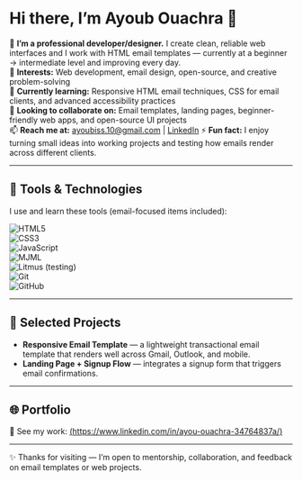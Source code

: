 # Hi there, I’m Ayoub Ouachra 👋

👋 **I’m a professional developer/designer.** I create clean, reliable web interfaces and I work with HTML email templates — currently at a beginner → intermediate level and improving every day.  
👀 **Interests:** Web development, email design, open-source, and creative problem-solving  
🌱 **Currently learning:** Responsive HTML email techniques, CSS for email clients, and advanced accessibility practices  
💞️ **Looking to collaborate on:** Email templates, landing pages, beginner-friendly web apps, and open-source UI projects  
📫 **Reach me at:** ayoubiss.10@gmail.com | [LinkedIn]([https://linkedin.com/in/yourprofile](https://www.linkedin.com/in/ayou-ouachra-34764837a/))  
⚡ **Fun fact:** I enjoy turning small ideas into working projects and testing how emails render across different clients.

---

## 🔧 Tools & Technologies  
I use and learn these tools (email-focused items included):

![HTML5](https://img.shields.io/badge/-HTML5-E34F26?logo=html5&logoColor=fff&style=flat)  
![CSS3](https://img.shields.io/badge/-CSS3-1572B6?logo=css3&logoColor=fff&style=flat)  
![JavaScript](https://img.shields.io/badge/-JavaScript-F7DF1E?logo=javascript&logoColor=000&style=flat)  
![MJML](https://img.shields.io/badge/-MJML-FF6A00?logo=mjml&logoColor=fff&style=flat)  
![Litmus (testing)](https://img.shields.io/badge/-EmailTesting-00ADEF?style=flat)  
![Git](https://img.shields.io/badge/-Git-F05032?logo=git&logoColor=fff&style=flat)  
![GitHub](https://img.shields.io/badge/-GitHub-181717?logo=github&logoColor=fff&style=flat)

---

## 📂 Selected Projects
- **Responsive Email Template** — a lightweight transactional email template that renders well across Gmail, Outlook, and mobile.  
- **Landing Page + Signup Flow** — integrates a signup form that triggers email confirmations.  
  

---


## 🌐 Portfolio
🔗 See my work: [(https://www.linkedin.com/in/ayou-ouachra-34764837a/)](https://www.linkedin.com/in/ayou-ouachra-34764837a/)

---

✨ Thanks for visiting — I’m open to mentorship, collaboration, and feedback on email templates or web projects.  
